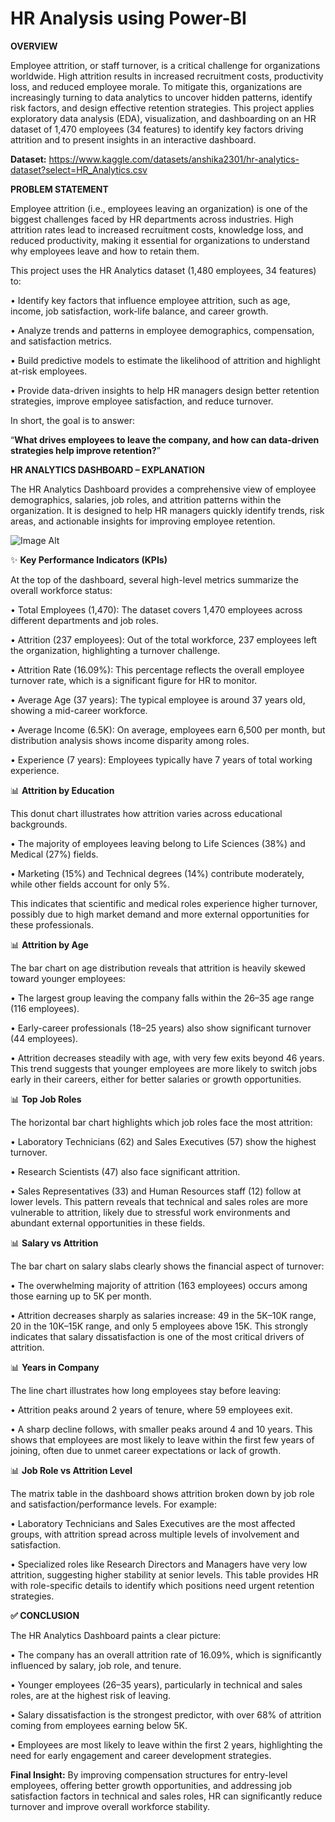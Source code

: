 # HR Analysis using Power-BI

**OVERVIEW**

Employee attrition, or staff turnover, is a critical challenge for organizations worldwide. High attrition results in increased recruitment costs, productivity loss, and reduced employee morale. To mitigate this, organizations are increasingly turning to data analytics to uncover hidden patterns, identify risk factors, and design effective retention strategies.
This project applies exploratory data analysis (EDA), visualization, and dashboarding on an HR dataset of 1,470 employees (34 features) to identify key factors driving attrition and to present insights in an interactive dashboard.  

**Dataset:** https://www.kaggle.com/datasets/anshika2301/hr-analytics-dataset?select=HR_Analytics.csv

**PROBLEM STATEMENT**

Employee attrition (i.e., employees leaving an organization) is one of the biggest challenges faced by HR departments across industries. High attrition rates lead to increased recruitment costs, knowledge loss, and reduced productivity, making it essential for organizations to understand why employees leave and how to retain them.

This project uses the HR Analytics dataset (1,480 employees, 34 features) to:

•	Identify key factors that influence employee attrition, such as age, income, job satisfaction, work-life balance, and career growth.

•	Analyze trends and patterns in employee demographics, compensation, and satisfaction metrics.

•	Build predictive models to estimate the likelihood of attrition and highlight at-risk employees.

•	Provide data-driven insights to help HR managers design better retention strategies, improve employee satisfaction, and reduce turnover.

In short, the goal is to answer: 

“**What drives employees to leave the company, and how can data-driven strategies help improve retention?**”


**HR ANALYTICS DASHBOARD – EXPLANATION**

The HR Analytics Dashboard provides a comprehensive view of employee demographics, salaries, job roles, and attrition patterns within the organization. It is designed to help HR managers quickly identify trends, risk areas, and actionable insights for improving employee retention.

![Image Alt]()

✨ **Key Performance Indicators (KPIs)**

At the top of the dashboard, several high-level metrics summarize the overall workforce status:

•	Total Employees (1,470): The dataset covers 1,470 employees across different departments and job roles.

•	Attrition (237 employees): Out of the total workforce, 237 employees left the organization, highlighting a turnover challenge.

•	Attrition Rate (16.09%): This percentage reflects the overall employee turnover rate, which is a significant figure for HR to monitor.

•	Average Age (37 years): The typical employee is around 37 years old, showing a mid-career workforce.

•	Average Income (6.5K): On average, employees earn 6,500 per month, but distribution analysis shows income disparity among roles.

•	Experience (7 years): Employees typically have 7 years of total working experience.

📊 **Attrition by Education**

This donut chart illustrates how attrition varies across educational backgrounds.

•	The majority of employees leaving belong to Life Sciences (38%) and Medical (27%) fields.

•	Marketing (15%) and Technical degrees (14%) contribute moderately, while other fields account for only 5%.

This indicates that scientific and medical roles experience higher turnover, possibly due to high market demand and more external opportunities for these professionals.


📊 **Attrition by Age**

The bar chart on age distribution reveals that attrition is heavily skewed toward younger employees:

•	The largest group leaving the company falls within the 26–35 age range (116 employees).

•	Early-career professionals (18–25 years) also show significant turnover (44 employees).

•	Attrition decreases steadily with age, with very few exits beyond 46 years.
This trend suggests that younger employees are more likely to switch jobs early in their careers, either for better salaries or growth opportunities.

📊 **Top Job Roles**

The horizontal bar chart highlights which job roles face the most attrition:

•	Laboratory Technicians (62) and Sales Executives (57) show the highest turnover.


•	Research Scientists (47) also face significant attrition.

•	Sales Representatives (33) and Human Resources staff (12) follow at lower levels.
This pattern reveals that technical and sales roles are more vulnerable to attrition, likely due to stressful work environments and abundant external opportunities in these fields.

📊 **Salary vs Attrition**

The bar chart on salary slabs clearly shows the financial aspect of turnover:

•	The overwhelming majority of attrition (163 employees) occurs among those earning up to 5K per month.

•	Attrition decreases sharply as salaries increase: 49 in the 5K–10K range, 20 in the 10K–15K range, and only 5 employees above 15K.
This strongly indicates that salary dissatisfaction is one of the most critical drivers of attrition.

📊 **Years in Company**

The line chart illustrates how long employees stay before leaving:

•	Attrition peaks around 2 years of tenure, where 59 employees exit.

•	A sharp decline follows, with smaller peaks around 4 and 10 years.
This shows that employees are most likely to leave within the first few years of joining, often due to unmet career expectations or lack of growth.

📊 **Job Role vs Attrition Level**

The matrix table in the dashboard shows attrition broken down by job role and satisfaction/performance levels. For example:

•	Laboratory Technicians and Sales Executives are the most affected groups, with attrition spread across multiple levels of involvement and satisfaction.

•	Specialized roles like Research Directors and Managers have very low attrition, suggesting higher stability at senior levels.
This table provides HR with role-specific details to identify which positions need urgent retention strategies.
 
**✅ CONCLUSION**

The HR Analytics Dashboard paints a clear picture:

•	The company has an overall attrition rate of 16.09%, which is significantly influenced by salary, job role, and tenure.

•	Younger employees (26–35 years), particularly in technical and sales roles, are at the highest risk of leaving.

•	Salary dissatisfaction is the strongest predictor, with over 68% of attrition coming from employees earning below 5K.

•	Employees are most likely to leave within the first 2 years, highlighting the need for early engagement and career development strategies.

**Final Insight:** By improving compensation structures for entry-level employees, offering better growth opportunities, and addressing job satisfaction factors in technical and sales roles, HR can significantly reduce turnover and improve overall workforce stability.
